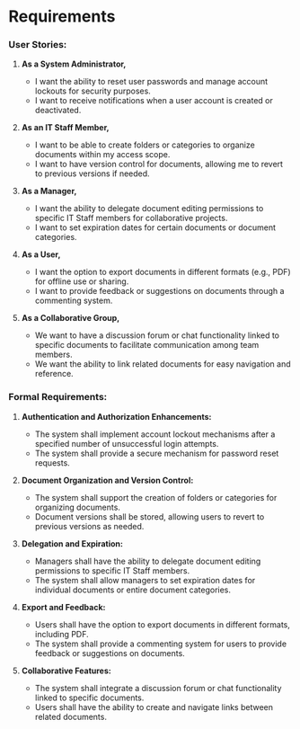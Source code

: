 # Requirements

### User Stories:

1. **As a System Administrator,**
   - I want the ability to reset user passwords and manage account lockouts for security purposes.
   - I want to receive notifications when a user account is created or deactivated.

2. **As an IT Staff Member,**
   - I want to be able to create folders or categories to organize documents within my access scope.
   - I want to have version control for documents, allowing me to revert to previous versions if needed.

3. **As a Manager,**
   - I want the ability to delegate document editing permissions to specific IT Staff members for collaborative projects.
   - I want to set expiration dates for certain documents or document categories.

4. **As a User,**
   - I want the option to export documents in different formats (e.g., PDF) for offline use or sharing.
   - I want to provide feedback or suggestions on documents through a commenting system.

5. **As a Collaborative Group,**
   - We want to have a discussion forum or chat functionality linked to specific documents to facilitate communication among team members.
   - We want the ability to link related documents for easy navigation and reference.

### Formal Requirements:

1. **Authentication and Authorization Enhancements:**
   - The system shall implement account lockout mechanisms after a specified number of unsuccessful login attempts.
   - The system shall provide a secure mechanism for password reset requests.

2. **Document Organization and Version Control:**
   - The system shall support the creation of folders or categories for organizing documents.
   - Document versions shall be stored, allowing users to revert to previous versions as needed.

3. **Delegation and Expiration:**
   - Managers shall have the ability to delegate document editing permissions to specific IT Staff members.
   - The system shall allow managers to set expiration dates for individual documents or entire document categories.

4. **Export and Feedback:**
   - Users shall have the option to export documents in different formats, including PDF.
   - The system shall provide a commenting system for users to provide feedback or suggestions on documents.

5. **Collaborative Features:**
   - The system shall integrate a discussion forum or chat functionality linked to specific documents.
   - Users shall have the ability to create and navigate links between related documents.

